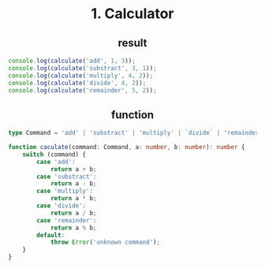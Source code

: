<h1 align="center">
1. Calculator
</h1>

<h2 align="center">
result
</h2>

```ts
console.log(calculate('add', 1, 3));
console.log(calculate('substract', 3, 1));
console.log(calculate('multiply', 4, 2));
console.log(calculate('divide', 4, 2));
console.log(calculate('remainder', 5, 2));
```

<h2 align="center">
function
</h2>

```ts
type Command = 'add' | 'substract' | 'multiply' | `divide` | 'remainder';

function caculate(command: Command, a: number, b: number): number {
	switch (command) {
		case 'add':
			return a + b;
		case 'substract':
			return a - b;
		case 'multiply':
			return a * b;
		case 'divide':
			return a / b;
		case 'remainder':
			return a % b;
		default:
			throw Error('unknown command');
	}
}
```
